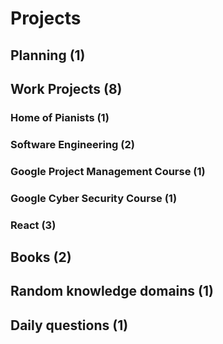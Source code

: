 # Projects

## Planning (1)

## Work Projects (8)

### Home of Pianists (1)

### Software Engineering (2)

### Google Project Management Course (1)

### Google Cyber Security Course (1)

### React (3)

## Books (2)

## Random knowledge domains (1)

## Daily questions (1)

